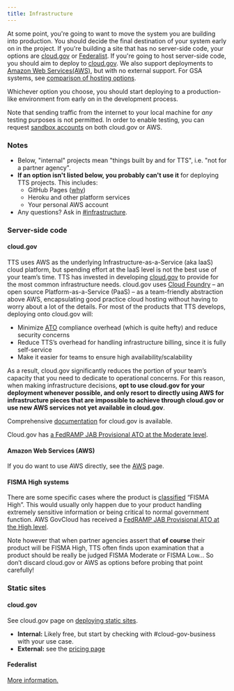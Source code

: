 ```yaml
---
title: Infrastructure
---
```


At some point, you're going to want to move the system you are building
into production. You should decide the final destination of your system early on
in the project. If you're building a site that has no server-side
code, your options are [cloud.gov](#cloudgov-1) or [Federalist](#federalist). If you're
going to host server-side code, you should aim to deploy to [cloud.gov](#cloudgov).
We also support deployments to [Amazon Web Services(AWS)](#amazon-web-services-aws), but with no external support. For GSA systems, see [comparison of hosting options](https://docs.google.com/spreadsheets/d/1TTu6R9vKOR5eiyC0tjF5XfaM9ozVp0FMoKDn_ZJOxG8/edit#gid=0).

Whichever option you choose, you should start deploying to a
production-like environment from early on in the development
process.

Note that sending traffic from the internet to your
local machine for _any_ testing purposes is not permitted. In order to
enable testing, you can request [sandbox accounts](sandbox/) on both cloud.gov or AWS.

### Notes

- Below, "internal" projects mean "things built by and for TTS", i.e. "not for a partner agency".
- **If an option isn't listed below, you probably can't use it** for deploying TTS projects. This includes:
  - GitHub Pages ([why](https://18f.gsa.gov/2015/05/14/18Fpages/))
  - Heroku and other platform services
  - Your personal AWS account
- Any questions? Ask in [#infrastructure](https://18f.slack.com/messages/infrastructure/).

### Server-side code

#### cloud.gov

TTS uses AWS as the underlying Infrastructure-as-a-Service (aka IaaS) cloud platform, but spending effort at the IaaS level is not the best use of your team’s time. TTS has invested in developing [cloud.gov](https://cloud.gov/) to provide for the most common infrastructure needs. cloud.gov uses [Cloud Foundry](https://www.cloudfoundry.org/) – an open source Platform-as-a-Service (PaaS) – as a team-friendly abstraction above AWS, encapsulating good practice cloud hosting without having to worry about a lot of the details. For most of the products that TTS develops, deploying onto cloud.gov will:

- Minimize [ATO](../ato/) compliance overhead (which is quite hefty) and reduce security concerns
- Reduce TTS’s overhead for handling infrastructure billing, since it is fully self-service
- Make it easier for teams to ensure high availability/scalability

As a result, cloud.gov significantly reduces the portion of your team’s capacity that
you need to dedicate to operational concerns. For this reason, when
making infrastructure decisions, **opt to use cloud.gov for your
deployment whenever possible, and only resort to directly using AWS
for infrastructure pieces that are impossible to achieve through
cloud.gov or use new AWS services not yet available in cloud.gov**.

Comprehensive [documentation](https://docs.cloud.gov/) for
cloud.gov is available.

Cloud.gov has
[a FedRAMP JAB Provisional ATO at
the Moderate level](https://marketplace.fedramp.gov/#/product/18f-cloudgov?sort=productName).

#### Amazon Web Services (AWS)

If you do want to use AWS directly, see the [AWS](aws/) page.

#### FISMA High systems

There are some specific cases where the product is
[classified](../ato/levels/) “FISMA High”. This would usually only
happen due to your product handling extremely sensitive information or
being critical to normal government function. AWS GovCloud has
received a [FedRAMP JAB Provisional ATO at the High level](https://www.fedramp.gov/marketplace/compliant-systems/amazon-web-services-aws-government-community-cloud-govcloud/).

Note however that when partner agencies assert that **of course** their product will be FISMA High, TTS often finds upon examination that a product should be really be judged FISMA Moderate or FISMA Low... So don’t discard cloud.gov or AWS as options before probing that point carefully!

### Static sites

#### cloud.gov

See cloud.gov page on [deploying static sites](https://docs.cloud.gov/apps/static/).

- **Internal:** Likely free, but start by checking with #cloud-gov-business with your use case.
- **External:** see the [pricing page](https://docs.cloud.gov/intro/pricing/pricing-model/)

#### Federalist

[More information.](federalist/)
